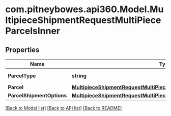 # com.pitneybowes.api360.Model.MultipieceShipmentRequestMultiPieceParcelsInner

## Properties

Name | Type | Description | Notes
------------ | ------------- | ------------- | -------------
**ParcelType** | **string** | The type of parcel. | [optional] 
**Parcel** | [**MultipieceShipmentRequestMultiPieceParcelsInnerParcel**](MultipieceShipmentRequestMultiPieceParcelsInnerParcel.md) |  | [optional] 
**ParcelShipmentOptions** | [**MultipieceShipmentRequestMultiPieceParcelsInnerParcelShipmentOptions**](MultipieceShipmentRequestMultiPieceParcelsInnerParcelShipmentOptions.md) |  | [optional] 

[[Back to Model list]](../../README.md#documentation-for-models) [[Back to API list]](../../README.md#documentation-for-api-endpoints) [[Back to README]](../../README.md)

